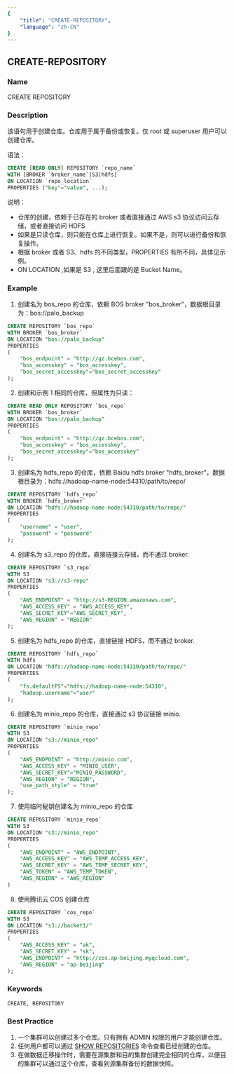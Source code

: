 ```yaml
---
{
    "title": "CREATE-REPOSITORY",
    "language": "zh-CN"
}
---
```


<!--
Licensed to the Apache Software Foundation (ASF) under one
or more contributor license agreements.  See the NOTICE file
distributed with this work for additional information
regarding copyright ownership.  The ASF licenses this file
to you under the Apache License, Version 2.0 (the
"License"); you may not use this file except in compliance
with the License.  You may obtain a copy of the License at

  http://www.apache.org/licenses/LICENSE-2.0

Unless required by applicable law or agreed to in writing,
software distributed under the License is distributed on an
"AS IS" BASIS, WITHOUT WARRANTIES OR CONDITIONS OF ANY
KIND, either express or implied.  See the License for the
specific language governing permissions and limitations
under the License.
-->

## CREATE-REPOSITORY

### Name

CREATE REPOSITORY

### Description

该语句用于创建仓库。仓库用于属于备份或恢复。仅 root 或 superuser 用户可以创建仓库。

语法：

```sql
CREATE [READ ONLY] REPOSITORY `repo_name`
WITH [BROKER `broker_name`|S3|hdfs]
ON LOCATION `repo_location`
PROPERTIES ("key"="value", ...);
```

说明：

- 仓库的创建，依赖于已存在的 broker 或者直接通过 AWS s3 协议访问云存储，或者直接访问 HDFS
- 如果是只读仓库，则只能在仓库上进行恢复。如果不是，则可以进行备份和恢复操作。
- 根据 broker 或者 S3、hdfs 的不同类型，PROPERTIES 有所不同，具体见示例。
- ON LOCATION ,如果是 S3 , 这里后面跟的是 Bucket Name。

### Example

1. 创建名为 bos_repo 的仓库，依赖 BOS broker "bos_broker"，数据根目录为：bos://palo_backup

```sql
CREATE REPOSITORY `bos_repo`
WITH BROKER `bos_broker`
ON LOCATION "bos://palo_backup"
PROPERTIES
(
    "bos_endpoint" = "http://gz.bcebos.com",
    "bos_accesskey" = "bos_accesskey",
    "bos_secret_accesskey"="bos_secret_accesskey"
);
```

2. 创建和示例 1 相同的仓库，但属性为只读：

```sql
CREATE READ ONLY REPOSITORY `bos_repo`
WITH BROKER `bos_broker`
ON LOCATION "bos://palo_backup"
PROPERTIES
(
    "bos_endpoint" = "http://gz.bcebos.com",
    "bos_accesskey" = "bos_accesskey",
    "bos_secret_accesskey"="bos_accesskey"
);
```

3. 创建名为 hdfs_repo 的仓库，依赖 Baidu hdfs broker "hdfs_broker"，数据根目录为：hdfs://hadoop-name-node:54310/path/to/repo/

```sql
CREATE REPOSITORY `hdfs_repo`
WITH BROKER `hdfs_broker`
ON LOCATION "hdfs://hadoop-name-node:54310/path/to/repo/"
PROPERTIES
(
    "username" = "user",
    "password" = "password"
);
```

4. 创建名为 s3_repo 的仓库，直接链接云存储，而不通过 broker.

```sql
CREATE REPOSITORY `s3_repo`
WITH S3
ON LOCATION "s3://s3-repo"
PROPERTIES
(
    "AWS_ENDPOINT" = "http://s3-REGION.amazonaws.com",
    "AWS_ACCESS_KEY" = "AWS_ACCESS_KEY",
    "AWS_SECRET_KEY"="AWS_SECRET_KEY",
    "AWS_REGION" = "REGION"
);
```

5. 创建名为 hdfs_repo 的仓库，直接链接 HDFS，而不通过 broker.

```sql
CREATE REPOSITORY `hdfs_repo`
WITH hdfs
ON LOCATION "hdfs://hadoop-name-node:54310/path/to/repo/"
PROPERTIES
(
    "fs.defaultFS"="hdfs://hadoop-name-node:54310",
    "hadoop.username"="user"
);
```

6. 创建名为 minio_repo 的仓库，直接通过 s3 协议链接 minio.

```sql
CREATE REPOSITORY `minio_repo`
WITH S3
ON LOCATION "s3://minio_repo"
PROPERTIES
(
    "AWS_ENDPOINT" = "http://minio.com",
    "AWS_ACCESS_KEY" = "MINIO_USER",
    "AWS_SECRET_KEY"="MINIO_PASSWORD",
    "AWS_REGION" = "REGION",
    "use_path_style" = "true"
);
```

7. 使用临时秘钥创建名为 minio_repo 的仓库


```sql
CREATE REPOSITORY `minio_repo`
WITH S3
ON LOCATION "s3://minio_repo"
PROPERTIES
(
    "AWS_ENDPOINT" = "AWS_ENDPOINT",
    "AWS_ACCESS_KEY" = "AWS_TEMP_ACCESS_KEY",
    "AWS_SECRET_KEY" = "AWS_TEMP_SECRET_KEY",
    "AWS_TOKEN" = "AWS_TEMP_TOKEN",
    "AWS_REGION" = "AWS_REGION"
)
```

8. 使用腾讯云 COS 创建仓库

```sql
CREATE REPOSITORY `cos_repo`
WITH S3
ON LOCATION "s3://backet1/"
PROPERTIES
(
    "AWS_ACCESS_KEY" = "ak",
    "AWS_SECRET_KEY" = "sk",
    "AWS_ENDPOINT" = "http://cos.ap-beijing.myqcloud.com",
    "AWS_REGION" = "ap-beijing"
);
```

### Keywords

    CREATE, REPOSITORY

### Best Practice

1. 一个集群可以创建过多个仓库。只有拥有 ADMIN 权限的用户才能创建仓库。
2. 任何用户都可以通过 [SHOW REPOSITORIES](../../../../sql-manual/sql-statements/data-modification/backup-and-restore/SHOW-REPOSITORIES) 命令查看已经创建的仓库。
3. 在做数据迁移操作时，需要在源集群和目的集群创建完全相同的仓库，以便目的集群可以通过这个仓库，查看到源集群备份的数据快照。
